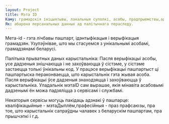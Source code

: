 ```yaml
---
layout: Project
title: Мэта ID
Каму: грамадскія ініцыятывы, лакальныя суполкі, асобы, прадпрыемствы,адукацыйныя платформы, грамадскія сэрвісы, дзяржорганы. 
Як: абарона персанальных данных ад палітычнага пераследу. 
---
```

Метa-id - гэта лічбавы пашпарт, ідэнтыфікацыя і верыфікацыя грамадзян. Узупэўнівае, што мы стасуемся з унікальнымі асобамі, грамадзянамі беларусі. 

Палітыка прыватных даных карыстальніка:
Пасля верыфікацыі асобы, усе дадзеныя знішчаюцца і не захоўваюцца ў сістэме, у сістэме застаецца толькі ўнікальны код. У працэсе верыфікацыі пашпартыст ці пашпартыска пераконваецца, што карыстальнік гэта жывая асоба. Пасля верыфікацыі ўсе дадзеныя знаходзяцца і захоўваюцца ў карыстальніка. Уладальнік мэтаID сам вырашае, якія мінавіта асабовымі дадзенымі ён можа падзяліцца з сервісамі і службамі. 

Некаторыя сервісы могуць пакідаць адзнакі ў пашпарце: кваліфікацыйные - мэтаДыплём,прафесійныя - праз прафсаюзы, пра тое, што карыстальнік сапраўдны чалавек з беларускім пашпартам, пра прышчэпкі і г.д. 
